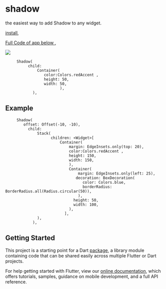 # shadow

the easiest way to add Shadow to any widget.


[install](https://pub.dev/packages/shadow),

[Full Code of app below ](https://github.com/Fethi1/Shadow),

![](https://github.com/Fethi1/Shadow/blob/master/images/screenshot.png)



```      
     Shadow(
          child: 
              Container(
                 color:Colors.redAccent ,
                 height: 50,
                 width: 50,
                        ),
            ),
```
## Example

```     
     Shadow(
        offset: Offset(-10, -10),
          child: 
              Stack(
                    children: <Widget>[
                        Container(
                            margin: EdgeInsets.only(top: 20),
                            color:Colors.redAccent ,
                            height: 150,
                            width: 150,
                            ),
                            Container(
                                margin: EdgeInsets.only(left: 25),
                               decoration: BoxDecoration(
                                  color: Colors.blue,
                                  borderRadius: BorderRadius.all(Radius.circular(50)),
                                ),
                              height: 50,
                              width: 100,
                            ),
                          ],
              ),
            ),
```            


## Getting Started

This project is a starting point for a Dart
[package](https://flutter.dev/developing-packages/),
a library module containing code that can be shared easily across
multiple Flutter or Dart projects.

For help getting started with Flutter, view our 
[online documentation](https://flutter.dev/docs), which offers tutorials, 
samples, guidance on mobile development, and a full API reference.
